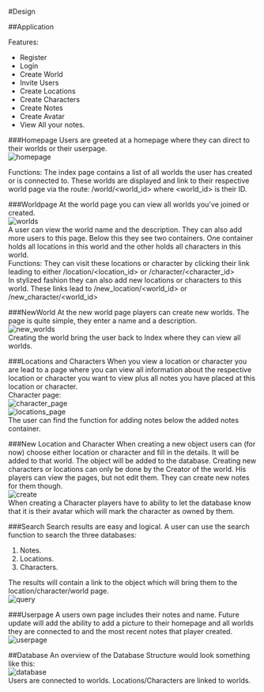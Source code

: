 #Design

##Application

Features:
* Register
* Login
* Create World
* Invite Users
* Create Locations
* Create Characters
* Create Notes
* Create Avatar
* View All your notes.

###Homepage
Users are greeted at a homepage where they can direct to their worlds or their userpage.
<br>
![homepage](doc/index-page.jpg)

Functions:
The index page contains a list of all worlds the user has created or is connected to. 
These worlds are displayed and link to their respective world page via the route: /world/<world_id>
where <world_id> is their ID. 

###Worldpage
At the world page you can view all worlds you've joined or created.
<br>
![worlds](doc/world-page.jpg)
<br>
A user can view the world name and the description. They can also add more users to this page.
Below this they see two containers. One container holds all locations in this world and the other holds all characters in this world.
<br>
Functions: They can visit these locations or character by clicking their link leading to either /location/<location_id> or /character/<character_id>
<br>
In stylized fashion they can also add new locations or characters to this world. These links lead to /new_location/<world_id> or /new_character/<world_id>

###NewWorld
At the new world page players can create new worlds. The page is quite simple, they enter a name and a description.
<br>
![new_worlds](doc/create-new-0world-page.jpg)
<br>
Creating the world bring the user back to Index where they can view all worlds.

###Locations and Characters
When you view a location or character you are lead to a page where you can view all information about the respective location or character you want to view plus all notes you have placed at this location or character.
<br>
Character page:
<br>
![character_page](doc/character-page.jpg)
<br>
![locations_page](doc/location-page.jpg)  
The user can find the function for adding notes below the added notes container.

###New Location and Character
When creating a new object users can (for now) choose either location or character and fill in the details. It will be added to that world.
The object will be added to the database. Creating new characters or locations can only be done by the Creator of the world.
His players can view the pages, but not edit them. They can create new notes for them though. 
<br>
![create](doc/create-new-location-page.jpg)
<br>
When creating a Character players have to ability to let the database know that it is their avatar which will mark the character as owned by them.


###Search
Search results are easy and logical. A user can use the search function to search the three databases: 
1. Notes.
2. Locations.
3. Characters.

The results will contain a link to the object which will bring them to the location/character/world page.
<br>
![query](doc/search-results-page.jpg)

###Userpage
A users own page includes their notes and name. Future update will add the ability to add a picture to their homepage and all worlds they are connected to and the most recent notes that player created.
<br>
![userpage](doc/profile-page.jpg)

##Database
An overview of the Database Structure would look something like this:
<br>
![database](doc/Database-layout-Programmeerproject.jpeg)  
Users are connected to worlds. Locations/Characters are linked to worlds.


